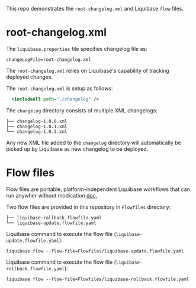 This repo demonstrates the `root-changelog.xml` and Liquibase `flow` files.

# root-changelog.xml

The `liquibase.properties` file specifies changelog file as: 
``` shell
changeLogFile=root-changelog.xml
```


The `root-changelog.xml` relies on Liquibase's capability of tracking deployed changes. 

The `root-changelog.xml` is setup as follows: 
``` xml
  <includeAll path="./changelog" />
```

The `changelog` directory consists of multiple XML changelogs:
``` shell
├── changelog-1.0.0.xml
├── changelog-1.0.1.xml
└── changelog-1.0.2.xml
```

Any new XML file added to the `changelog` directory will automatically be picked up by Liquibase as new changelog to be deployed.


# Flow files

Flow files are portable, platform-independent Liquibase workflows that can run anywher without modication [doc](https://docs.liquibase.com/commands/flow/flow.html),

Two flow files are provided in this repository in `Flowfiles` directory:

``` shell
├── liquibase-rollback.flowfile.yaml
└── liquibase-update.flowfile.yaml
```

Liquibase command to execute the flow file (`liquibase-update.flowfile.yaml`):

``` shell
liquibase flow --flow-file=Flowfiles/liquibase-update.flowfile.yaml
```

Liquibase command to execute the flow file (`liquibase-rollback.flowfile.yaml`):
``` shell
liquibase flow --flow-file=Flowfiles/liquibase-rollback.flowfile.yaml
```